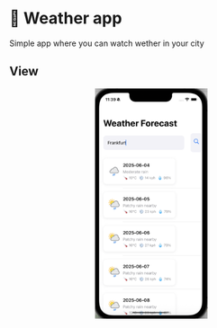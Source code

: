 #  Weather app

Simple app where you can watch wether in your city

## View 
<p align="center"> 
<img width="200px" src="view.png" alt="qr"/> </p>

